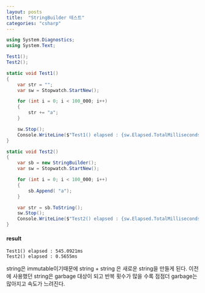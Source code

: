 ```yaml
---
layout: posts
title:  "StringBuilder 테스트"
categories: "csharp"
---
```


```csharp
using System.Diagnostics;
using System.Text;

Test1();
Test2();

static void Test1()
{
	var str = "";
	var sw = Stopwatch.StartNew();

	for (int i = 0; i < 100_000; i++)
	{
		str += "a";
	}

	sw.Stop();
	Console.WriteLine($"Test1() elapsed : {sw.Elapsed.TotalMilliseconds}ms");
}

static void Test2()
{
	var sb = new StringBuilder();
	var sw = Stopwatch.StartNew();

	for (int i = 0; i < 100_000; i++)
	{
		sb.Append( "a");
	}

	var str = sb.ToString();
	sw.Stop();
	Console.WriteLine($"Test2() elapsed : {sw.Elapsed.TotalMilliseconds}ms");
}
```

#### result
```
Test1() elapsed : 545.0921ms
Test2() elapsed : 0.5655ms
```
string은 immutable이기때문에 string + string 은 새로운 string을 만들게 된다.
이전에 사용했던 string은 garbage 대상이 되고 반복 횟수가 많을 수록 점점더 garbage는 많아지고 속도가 느려진다.
